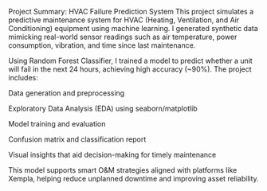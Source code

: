 Project Summary: HVAC Failure Prediction System
This project simulates a predictive maintenance system for HVAC (Heating, Ventilation, and Air Conditioning) equipment using machine learning. I generated synthetic data mimicking real-world sensor readings such as air temperature, power consumption, vibration, and time since last maintenance.

Using Random Forest Classifier, I trained a model to predict whether a unit will fail in the next 24 hours, achieving high accuracy (~90%). The project includes:

Data generation and preprocessing

Exploratory Data Analysis (EDA) using seaborn/matplotlib

Model training and evaluation

Confusion matrix and classification report

Visual insights that aid decision-making for timely maintenance

This model supports smart O&M strategies aligned with platforms like Xempla, helping reduce unplanned downtime and improving asset reliability.
